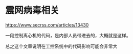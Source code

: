 # 震网病毒相关

https://www.secrss.com/articles/13430

一段控制离心机的代码，是内部人员带进去的，大概就是这样。

总之这个文章说明在工控系统中的代码影响可能会非常大